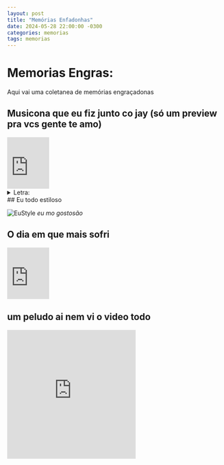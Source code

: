 ```yaml
---
layout: post
title: "Memórias Enfadonhas"
date: 2024-05-28 22:00:00 -0300
categories: memorias
tags: memorias
---
```



# Memorias Engras:

Aqui vai uma coletanea de memórias engraçadonas

## Musicona que eu fiz junto co jay (só um preview pra vcs gente te amo)

<iframe src="https://1drv.ms/u/c/1d17967c159fdd0f/IQP9qBKXReC0SYS1COuLeMIMAd4oj3aw22KcQH6WcCHoJxM" width="98" height="120" frameborder="0" scrolling="no"></iframe>
<details>
  <summary>Letra:</summary>

>
>In this world of lines i find joy and confort
>Even though i spend way too much time, its where i belong
>
>I'll always have my code it's my guiding light,
>Through the darkest hours, it shines so bright.
>
>Working from nightfall, all the way to morning
>i don't know how much time i spent, i'll leave when its workin'
>
>[Refrão]
>
>Zeores on the ones
>And one on the zeroes
>My variables are starting to have names of animals
>x2
>
>[final filal msm 02]
> 
>dictionaries lists floats and integers 
>My head is full of them
>As i hear birds chirping on the window
>i guess its TIme toooo sleep

</details>
## Eu todo estiloso

![EuStyle](https://1drv.ms/i/c/1d17967c159fdd0f/IQMRPN5iz09NSbzBTJR6e6kiAQvZckD42T22juZxAKy70s4?width=1024)
_eu mo gostosão_

## O dia em que mais sofri
<iframe src="https://1drv.ms/u/c/1d17967c159fdd0f/IQNloRaBCNToT7vb8bgvHaZ0AUip9xBtRJS8K3x-YIbjeoM" width="98" height="120" frameborder="0" scrolling="no"></iframe>

## um peludo ai nem vi o video todo
<iframe src="https://1drv.ms/v/c/1d17967c159fdd0f/IQOoRJGGIZq3QY4vYeOnYXmtAcAqIEhlW8Ndwgnp79gF0ok" width="300" height="300" frameborder="0" scrolling="no" allowfullscreen></iframe>
